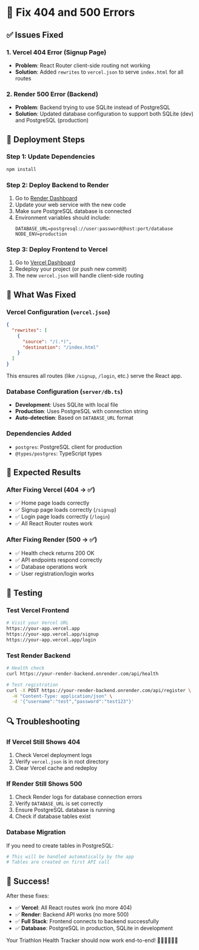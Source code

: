 # 🔧 Fix 404 and 500 Errors

## ✅ **Issues Fixed**

### **1. Vercel 404 Error (Signup Page)**
- **Problem**: React Router client-side routing not working
- **Solution**: Added `rewrites` to `vercel.json` to serve `index.html` for all routes

### **2. Render 500 Error (Backend)**
- **Problem**: Backend trying to use SQLite instead of PostgreSQL
- **Solution**: Updated database configuration to support both SQLite (dev) and PostgreSQL (production)

## 🚀 **Deployment Steps**

### **Step 1: Update Dependencies**
```bash
npm install
```

### **Step 2: Deploy Backend to Render**
1. Go to [Render Dashboard](https://dashboard.render.com)
2. Update your web service with the new code
3. Make sure PostgreSQL database is connected
4. Environment variables should include:
   ```
   DATABASE_URL=postgresql://user:password@host:port/database
   NODE_ENV=production
   ```

### **Step 3: Deploy Frontend to Vercel**
1. Go to [Vercel Dashboard](https://vercel.com)
2. Redeploy your project (or push new commit)
3. The new `vercel.json` will handle client-side routing

## 🔧 **What Was Fixed**

### **Vercel Configuration (`vercel.json`)**
```json
{
  "rewrites": [
    {
      "source": "/(.*)",
      "destination": "/index.html"
    }
  ]
}
```
This ensures all routes (like `/signup`, `/login`, etc.) serve the React app.

### **Database Configuration (`server/db.ts`)**
- **Development**: Uses SQLite with local file
- **Production**: Uses PostgreSQL with connection string
- **Auto-detection**: Based on `DATABASE_URL` format

### **Dependencies Added**
- `postgres`: PostgreSQL client for production
- `@types/postgres`: TypeScript types

## 🎯 **Expected Results**

### **After Fixing Vercel (404 → ✅)**
- ✅ Home page loads correctly
- ✅ Signup page loads correctly (`/signup`)
- ✅ Login page loads correctly (`/login`)
- ✅ All React Router routes work

### **After Fixing Render (500 → ✅)**
- ✅ Health check returns 200 OK
- ✅ API endpoints respond correctly
- ✅ Database operations work
- ✅ User registration/login works

## 🧪 **Testing**

### **Test Vercel Frontend**
```bash
# Visit your Vercel URL
https://your-app.vercel.app
https://your-app.vercel.app/signup
https://your-app.vercel.app/login
```

### **Test Render Backend**
```bash
# Health check
curl https://your-render-backend.onrender.com/api/health

# Test registration
curl -X POST https://your-render-backend.onrender.com/api/register \
  -H "Content-Type: application/json" \
  -d '{"username":"test","password":"test123"}'
```

## 🔍 **Troubleshooting**

### **If Vercel Still Shows 404**
1. Check Vercel deployment logs
2. Verify `vercel.json` is in root directory
3. Clear Vercel cache and redeploy

### **If Render Still Shows 500**
1. Check Render logs for database connection errors
2. Verify `DATABASE_URL` is set correctly
3. Ensure PostgreSQL database is running
4. Check if database tables exist

### **Database Migration**
If you need to create tables in PostgreSQL:
```bash
# This will be handled automatically by the app
# Tables are created on first API call
```

## 🎉 **Success!**

After these fixes:
- ✅ **Vercel**: All React routes work (no more 404)
- ✅ **Render**: Backend API works (no more 500)
- ✅ **Full Stack**: Frontend connects to backend successfully
- ✅ **Database**: PostgreSQL in production, SQLite in development

Your Triathlon Health Tracker should now work end-to-end! 🏊‍♂️🚴‍♂️🏃‍♂️
